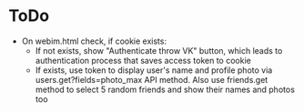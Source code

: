 # ToDo
- On webim.html check, if cookie exists:
    - If not exists, show "Authenticate throw VK" button, which leads to authentication process that saves access token to cookie
    - If exists, use token to display user's name and profile photo via users.get?fields=photo_max API method. Also use friends.get method to select 5 random friends and show their names and photos too
